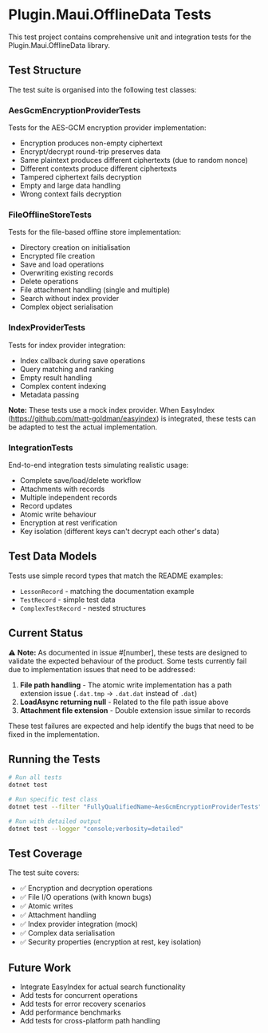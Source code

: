 # Plugin.Maui.OfflineData Tests

This test project contains comprehensive unit and integration tests for the Plugin.Maui.OfflineData library.

## Test Structure

The test suite is organised into the following test classes:

### AesGcmEncryptionProviderTests
Tests for the AES-GCM encryption provider implementation:
- Encryption produces non-empty ciphertext
- Encrypt/decrypt round-trip preserves data
- Same plaintext produces different ciphertexts (due to random nonce)
- Different contexts produce different ciphertexts
- Tampered ciphertext fails decryption
- Empty and large data handling
- Wrong context fails decryption

### FileOfflineStoreTests
Tests for the file-based offline store implementation:
- Directory creation on initialisation
- Encrypted file creation
- Save and load operations
- Overwriting existing records
- Delete operations
- File attachment handling (single and multiple)
- Search without index provider
- Complex object serialisation

### IndexProviderTests
Tests for index provider integration:
- Index callback during save operations
- Query matching and ranking
- Empty result handling
- Complex content indexing
- Metadata passing

**Note:** These tests use a mock index provider. When EasyIndex (https://github.com/matt-goldman/easyindex) is integrated, these tests can be adapted to test the actual implementation.

### IntegrationTests
End-to-end integration tests simulating realistic usage:
- Complete save/load/delete workflow
- Attachments with records
- Multiple independent records
- Record updates
- Atomic write behaviour
- Encryption at rest verification
- Key isolation (different keys can't decrypt each other's data)

## Test Data Models

Tests use simple record types that match the README examples:
- `LessonRecord` - matching the documentation example
- `TestRecord` - simple test data
- `ComplexTestRecord` - nested structures

## Current Status

⚠️ **Note:** As documented in issue #[number], these tests are designed to validate the expected behaviour of the product. Some tests currently fail due to implementation issues that need to be addressed:

1. **File path handling** - The atomic write implementation has a path extension issue (`.dat.tmp` → `.dat.dat` instead of `.dat`)
2. **LoadAsync returning null** - Related to the file path issue above
3. **Attachment file extension** - Double extension issue similar to records

These test failures are expected and help identify the bugs that need to be fixed in the implementation.

## Running the Tests

```bash
# Run all tests
dotnet test

# Run specific test class
dotnet test --filter "FullyQualifiedName~AesGcmEncryptionProviderTests"

# Run with detailed output
dotnet test --logger "console;verbosity=detailed"
```

## Test Coverage

The test suite covers:
- ✅ Encryption and decryption operations
- ✅ File I/O operations (with known bugs)
- ✅ Atomic writes
- ✅ Attachment handling
- ✅ Index provider integration (mock)
- ✅ Complex data serialisation
- ✅ Security properties (encryption at rest, key isolation)

## Future Work

- Integrate EasyIndex for actual search functionality
- Add tests for concurrent operations
- Add tests for error recovery scenarios
- Add performance benchmarks
- Add tests for cross-platform path handling
